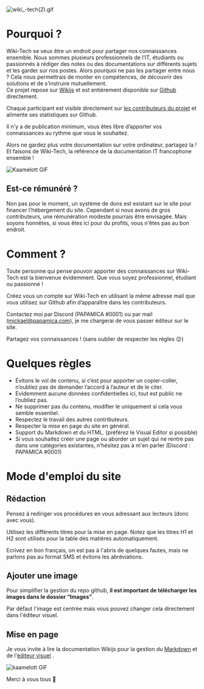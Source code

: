 ![wiki_-_tech_(2).gif](https://wiki-tech.io/wiki_-_tech_(2).gif)

# Pourquoi ?

Wiki-Tech se veux être un endroit pour partager nos connaissances ensemble. Nous sommes plusieurs professionnels de l’IT, étudiants ou passionnés à rédiger des notes ou des documentations sur différents sujets et les garder sur nos postes. Alors pourquoi ne pas les partager entre nous ? Cela nous permettrais de monter en compétences, de découvrir des solutions et de s’instruire mutuellement.  
Ce projet repose sur  [Wikijs](https://js.wiki/)  et est entièrement disponible sur  [Github](https://github.com/PAPAMICA/Documentation)  directement.

Chaque participant est visible directement sur  [les contributeurs du projet](https://github.com/PAPAMICA/Documentation/graphs/contributors)  et alimente ses statistiques sur Github.

Il n'y a de publication minimum, vous êtes libre d’apporter vos connaissances au rythme que vous le souhaitez.

Alors ne gardez plus votre documentation sur votre ordinateur, partagez la !  
Et faisons de Wiki-Tech, la référence de la documentation IT francophone ensemble !

![Kaamelott GIF](https://media2.giphy.com/media/rl7Q4gxngrxVC/giphy.gif?cid=790b7611f2950e7ffa0706b0fbe057a8b2060010224587d8&rid=giphy.gif&ct=g)

## Est-ce rémunéré ?

Non pas pour le moment, un système de dons est existant sur le site pour financer l’hébergement du site. Cependant si nous avons de gros contributeurs, une rémunération modeste pourrais être envisagée. Mais soyons honnêtes, si vous êtes ici pour du profits, vous n'êtes pas au bon endroit.

# Comment ?

Toute personne qui pense pouvoir apporter des connaissances sur Wiki-Tech est la bienvenue évidemment. Que vous soyez professionnel, étudiant ou passionné !

Créez vous un compte sur Wiki-Tech en utilisant la même adresse mail que vous utilisez sur Github afin d’apparaître dans les contributeurs.

Contactez moi par Discord (PAPAMICA #0001) ou par mail (mickael@papamica.com), je me chargerai de vous passer éditeur sur le site.

Partagez vos connaissances ! (sans oublier de respecter les règles 😉)

# Quelques règles

-   Évitons le vol de contenu, si c’est pour apporter un copier-coller, n’oubliez pas de demander l’accord à l’auteur et de le citer.
-   Evidemment aucune données confidentielles ici, tout est public ne l’oubliez pas.
-   Ne supprimer pas du contenu, modifier le uniquement si cela vous semble essentiel.
-   Respectez le travail des autres contributeurs.
-   Respecter la mise en page du site en général.
-   Support du Markdown et du HTML. (préférez le Visual Editor si possible)
-   Si vous souhaitez créer une page ou aborder un sujet qui ne rentre pas dans une catégories existantes, n’hésitez pas à m'en parler (Discord : PAPAMICA #0001)

# Mode d'emploi du site

## Rédaction

Pensez à rediriger vos procédures en vous adressant aux lecteurs (donc avec vous).

Utilisez les différents titres pour la mise en page. Notez que les titres H1 et H2 sont utilisés pour la table des matières automatiquement.

Ecrivez en bon français, on est pas à l'abris de quelques fautes, mais ne parlons pas au format SMS et évitons les abréviations.

## Ajouter une image

Pour simplifier la gestion du repo github, **il est important de télécharger les images dans le dossier “Images”**.

Par défaut l'image est centrée mais vous pouvez changer cela directement dans l'éditeur visuel.

## Mise en page

Je vous invite à lire la documentation Wikijs pour la gestion du  [Markdown](https://docs.requarks.io/editors/markdown)  et de l'[éditeur visuel](https://docs.requarks.io/editors/visualeditor) .

![kaamelott GIF](https://media0.giphy.com/media/rhQENGnznnBT2/giphy.gif?cid=ecf05e47gtkr3znsehjzw6rme97npbr6c3ew83v9gtc32r1u&rid=giphy.gif&ct=g)

Merci à vous tous 💙
